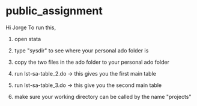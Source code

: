 # public_assignment

Hi Jorge
To run this,

1. open stata
2. type "sysdir" to see where your personal ado folder is
3. copy the two files in the ado folder to your personal ado folder
4. run lst-sa-table_2.do -> this gives you the first main table
5. run lst-sa-table_3.do -> this give you the second main table

6. make sure your working directory can be called by the name "projects"
